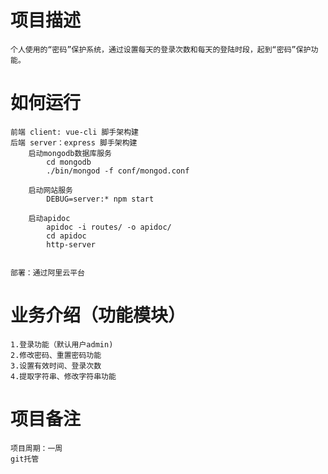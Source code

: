 # 项目描述
    个人使用的“密码”保护系统，通过设置每天的登录次数和每天的登陆时段，起到“密码”保护功能。

# 如何运行
    前端 client: vue-cli 脚手架构建
    后端 server：express 脚手架构建
        启动mongodb数据库服务
            cd mongodb
            ./bin/mongod -f conf/mongod.conf
        
        启动网站服务
            DEBUG=server:* npm start

        启动apidoc
            apidoc -i routes/ -o apidoc/
            cd apidoc
            http-server

        
    部署：通过阿里云平台

# 业务介绍（功能模块）
    1.登录功能（默认用户admin)
    2.修改密码、重置密码功能
    3.设置有效时间、登录次数
    4.提取字符串、修改字符串功能

# 项目备注
    项目周期：一周
    git托管
